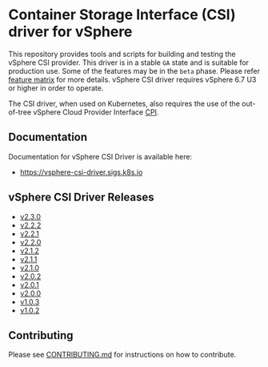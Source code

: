 <!-- markdownlint-disable MD034 -->
# Container Storage Interface (CSI) driver for vSphere

This repository provides tools and scripts for building and testing the vSphere CSI provider. This driver is in a stable `GA` state and is suitable for production use. Some of the features may be in the `beta` phase. Please refer [feature matrix](https://vsphere-csi-driver.sigs.k8s.io/supported_features_matrix.html) for more details.  vSphere CSI driver requires vSphere 6.7 U3 or higher in order to operate.

The CSI driver, when used on Kubernetes, also requires the use of the out-of-tree vSphere Cloud Provider Interface [CPI](https://github.com/kubernetes/cloud-provider-vsphere).

## Documentation

Documentation for vSphere CSI Driver is available here:

* <https://vsphere-csi-driver.sigs.k8s.io>

## vSphere CSI Driver Releases

* [v2.3.0](docs/book/releases/v2.3.0.md)
* [v2.2.2](docs/book/releases/v2.2.2.md)
* [v2.2.1](docs/book/releases/v2.2.1.md)
* [v2.2.0](docs/book/releases/v2.2.0.md)
* [v2.1.2](docs/book/releases/v2.1.2.md)
* [v2.1.1](docs/book/releases/v2.1.1.md)
* [v2.1.0](docs/book/releases/v2.1.0.md)
* [v2.0.2](docs/book/releases/v2.0.2.md)
* [v2.0.1](docs/book/releases/v2.0.1.md)
* [v2.0.0](docs/book/releases/v2.0.0.md)
* [v1.0.3](docs/book/releases/v1.0.3.md)
* [v1.0.2](docs/book/releases/v1.0.2.md)

## Contributing

Please see [CONTRIBUTING.md](CONTRIBUTING.md) for instructions on how to contribute.
